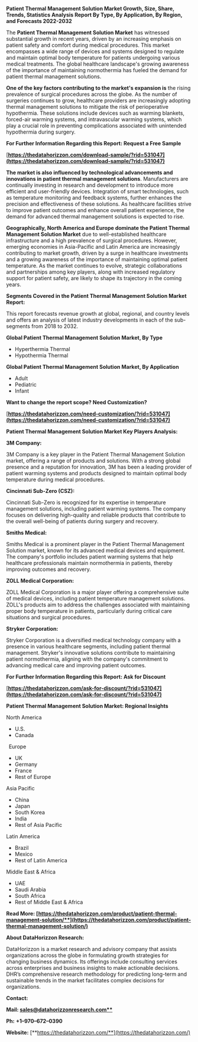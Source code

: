 ﻿**Patient Thermal Management Solution Market Growth, Size, Share, Trends, Statistics Analysis Report By Type, By Application, By Region, and Forecasts 2022-2032**


The **Patient Thermal Management Solution Market** has witnessed substantial growth in recent years, driven by an increasing emphasis on patient safety and comfort during medical procedures. This market encompasses a wide range of devices and systems designed to regulate and maintain optimal body temperature for patients undergoing various medical treatments. The global healthcare landscape's growing awareness of the importance of maintaining normothermia has fueled the demand for patient thermal management solutions.

**One of the key factors contributing to the market's expansion is** the rising prevalence of surgical procedures across the globe. As the number of surgeries continues to grow, healthcare providers are increasingly adopting thermal management solutions to mitigate the risk of perioperative hypothermia. These solutions include devices such as warming blankets, forced-air warming systems, and intravascular warming systems, which play a crucial role in preventing complications associated with unintended hypothermia during surgery. 

**For Further Information Regarding this Report: Request a Free Sample**	

[**https://thedatahorizzon.com/download-sample/?rid=531047](https://thedatahorizzon.com/download-sample/?rid=531047)** 

**The market is also influenced by technological advancements and innovations in patient thermal management solutions**. Manufacturers are continually investing in research and development to introduce more efficient and user-friendly devices. Integration of smart technologies, such as temperature monitoring and feedback systems, further enhances the precision and effectiveness of these solutions. As healthcare facilities strive to improve patient outcomes and enhance overall patient experience, the demand for advanced thermal management solutions is expected to rise.

**Geographically, North America and Europe dominate the Patient Thermal Management Solution Market** due to well-established healthcare infrastructure and a high prevalence of surgical procedures. However, emerging economies in Asia-Pacific and Latin America are increasingly contributing to market growth, driven by a surge in healthcare investments and a growing awareness of the importance of maintaining optimal patient temperature. As the market continues to evolve, strategic collaborations and partnerships among key players, along with increased regulatory support for patient safety, are likely to shape its trajectory in the coming years. 

**Segments Covered in the Patient Thermal Management Solution Market Report:**

This report forecasts revenue growth at global, regional, and country levels and offers an analysis of latest industry developments in each of the sub-segments from 2018 to 2032.

**Global Patient Thermal Management Solution Market, By Type**

- Hyperthermia Thermal
- Hypothermia Thermal

**Global Patient Thermal Management Solution Market, By Application**

- Adult
- Pediatric
- Infant

**Want to change the report scope? Need Customization?**

[**https://thedatahorizzon.com/need-customization/?rid=531047](https://thedatahorizzon.com/need-customization/?rid=531047)** 

**Patient Thermal Management Solution Market Key Players Analysis:** 

**3M Company:**

3M Company is a key player in the Patient Thermal Management Solution market, offering a range of products and solutions. With a strong global presence and a reputation for innovation, 3M has been a leading provider of patient warming systems and products designed to maintain optimal body temperature during medical procedures.

**Cincinnati Sub-Zero (CSZ):**

Cincinnati Sub-Zero is recognized for its expertise in temperature management solutions, including patient warming systems. The company focuses on delivering high-quality and reliable products that contribute to the overall well-being of patients during surgery and recovery.

**Smiths Medical:**

Smiths Medical is a prominent player in the Patient Thermal Management Solution market, known for its advanced medical devices and equipment. The company's portfolio includes patient warming systems that help healthcare professionals maintain normothermia in patients, thereby improving outcomes and recovery.

**ZOLL Medical Corporation:**

ZOLL Medical Corporation is a major player offering a comprehensive suite of medical devices, including patient temperature management solutions. ZOLL's products aim to address the challenges associated with maintaining proper body temperature in patients, particularly during critical care situations and surgical procedures.

**Stryker Corporation:**

Stryker Corporation is a diversified medical technology company with a presence in various healthcare segments, including patient thermal management. Stryker's innovative solutions contribute to maintaining patient normothermia, aligning with the company's commitment to advancing medical care and improving patient outcomes.

**For Further Information Regarding this Report: Ask for Discount**	

[**https://thedatahorizzon.com/ask-for-discount/?rid=531047](https://thedatahorizzon.com/ask-for-discount/?rid=531047)** 

**Patient Thermal Management Solution Market: Regional Insights**

North America

- U.S.
- Canada

` `Europe

- UK
- Germany
- France
- Rest of Europe

Asia Pacific

- China
- Japan
- South Korea
- India
- Rest of Asia Pacific

Latin America

- Brazil
- Mexico
- Rest of Latin America

Middle East & Africa

- UAE
- Saudi Arabia
- South Africa
- Rest of Middle East & Africa

**Read More: [https://thedatahorizzon.com/product/patient-thermal-management-solution/**](https://thedatahorizzon.com/product/patient-thermal-management-solution/)** 

**About DataHorizzon Research:**

DataHorizzon is a market research and advisory company that assists organizations across the globe in formulating growth strategies for changing business dynamics. Its offerings include consulting services across enterprises and business insights to make actionable decisions. DHR’s comprehensive research methodology for predicting long-term and sustainable trends in the market facilitates complex decisions for organizations.

**Contact:**

**Mail: [sales@datahorizzonresearch.com**](mailto:sales@datahorizzonresearch.com)**

**Ph:** **+1–970–672–0390**

**Website:** [**https://thedatahorizzon.com/**](https://thedatahorizzon.com/)

